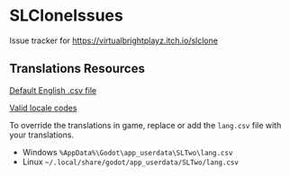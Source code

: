 # SLCloneIssues
Issue tracker for https://virtualbrightplayz.itch.io/slclone

## Translations Resources

[Default English .csv file](https://virtualwebsite.net/files/SLTwo/translations.csv)

[Valid locale codes](https://docs.godotengine.org/en/stable/tutorials/i18n/locales.html#doc-locales)

To override the translations in game, replace or add the `lang.csv` file with your translations.
- Windows `%AppData%\Godot\app_userdata\SLTwo\lang.csv`
- Linux `~/.local/share/godot/app_userdata/SLTwo/lang.csv`
